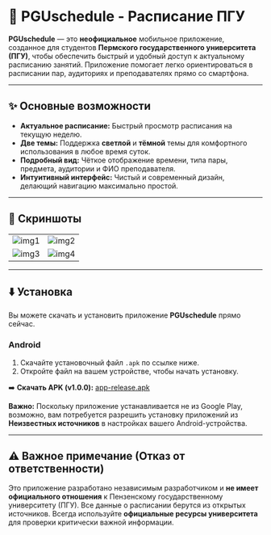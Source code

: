 # 📅 PGUschedule - Расписание ПГУ



**PGUschedule** — это **неофициальное** мобильное приложение, созданное для студентов **Пермского государственного университета (ПГУ)**, чтобы обеспечить быстрый и удобный доступ к актуальному расписанию занятий. Приложение помогает легко ориентироваться в расписании пар, аудиториях и преподавателях прямо со смартфона.

---

## ✨ Основные возможности

* **Актуальное расписание:** Быстрый просмотр расписания на текущую неделю.
* **Две темы:** Поддержка **светлой** и **тёмной** темы для комфортного использования в любое время суток.
* **Подробный вид:** Чёткое отображение времени, типа пары, предмета, аудитории и ФИО преподавателя.
* **Интуитивный интерфейс:** Чистый и современный дизайн, делающий навигацию максимально простой.

---

## 📱 Скриншоты


|  |  |
| :---: | :---: |
| ![img1](https://github.com/user-attachments/assets/66e8e599-f181-4112-b9e4-9eae5c19018d) | ![img2](https://github.com/user-attachments/assets/eaacc74b-9b54-4bad-8621-723a81a72c2f) |
| ![img3](https://github.com/user-attachments/assets/7c15405d-3fc1-4b18-bd08-799c2fa25346) | ![img4](https://github.com/user-attachments/assets/53cd355d-8657-4496-b1a2-23da0bd57dab) |

---

## ⬇️ Установка

Вы можете скачать и установить приложение **PGUschedule** прямо сейчас.

### Android

1.  Скачайте установочный файл `.apk` по ссылке ниже.
2.  Откройте файл на вашем устройстве, чтобы начать установку.

➡️ **Скачать APK (v1.0.0):** [app-release.apk](https://github.com/auyvwork/PGUschedule/releases/download/v1.0.0/app-release.apk)

**Важно:** Поскольку приложение устанавливается не из Google Play, возможно, вам потребуется разрешить установку приложений из **Неизвестных источников** в настройках вашего Android-устройства.

---

## ⚠️ Важное примечание (Отказ от ответственности)

Это приложение разработано независимым разработчиком и **не имеет официального отношения** к Пензенскому государственному университету (ПГУ). Все данные о расписании берутся из открытых источников. Всегда используйте **официальные ресурсы университета** для проверки критически важной информации.

